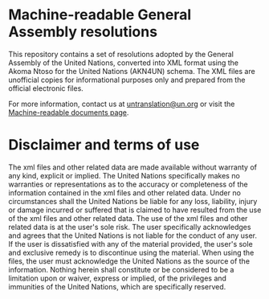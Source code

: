 # Machine-readable General Assembly resolutions
This repository contains a set of resolutions adopted by the General Assembly of the United Nations, converted into XML format using the Akoma Ntoso for the United Nations (AKN4UN) schema.
The XML files are unofficial copies for informational purposes only and prepared from the official electronic files. 

For more information, contact us at untranslation@un.org or visit the [Machine-readable documents page](https://www.un.org/dgacm/en/content/visualizations-and-machine-readability).


# Disclaimer and terms of use
The xml files and other related data are made available without warranty of any kind, explicit or implied. The United Nations specifically makes no warranties or representations as to the accuracy or completeness of the information contained in the xml files and other related data.
Under no circumstances shall the United Nations be liable for any loss, liability, injury or damage incurred or suffered that is claimed to have resulted from the use of the xml files and other related data. The use of the xml files and other related data is at the user's sole risk. The user specifically acknowledges and agrees that the United Nations is not liable for the conduct of any user. If the user is dissatisfied with any of the material provided, the user's sole and exclusive remedy is to discontinue using the material.
When using the files, the user must acknowledge the United Nations as the source of the information. Nothing herein shall constitute or be considered to be a limitation upon or waiver, express or implied, of the privileges and immunities of the United Nations, which are specifically reserved.
